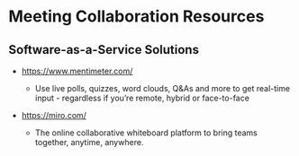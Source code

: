 
# Meeting Collaboration Resources

## Software-as-a-Service Solutions

- https://www.mentimeter.com/
  + Use live polls, quizzes, word clouds, Q&As and more to get real-time input - regardless if you’re remote, hybrid or face-to-face

- https://miro.com/
  + The online collaborative whiteboard platform to bring teams together, anytime, anywhere.


